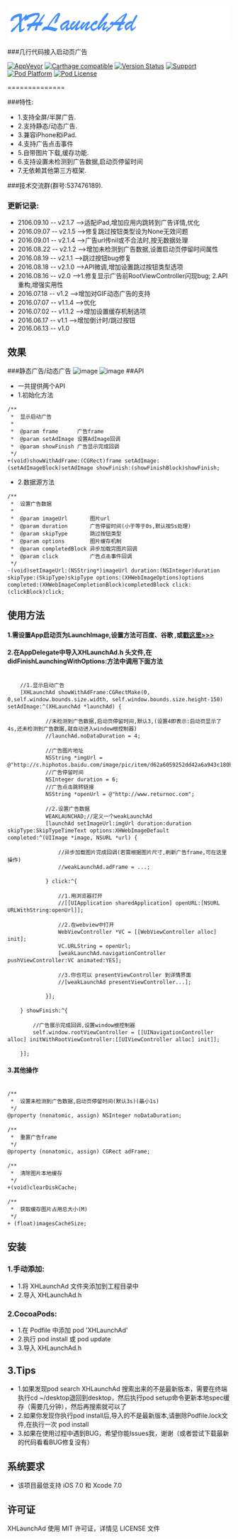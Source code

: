 ![](Logo/header.png)

###几行代码接入启动页广告

[![AppVeyor](https://img.shields.io/appveyor/ci/gruntjs/grunt.svg?maxAge=2592000)](https://github.com/CoderZhuXH/XHLaunchAd)
[![Carthage compatible](https://img.shields.io/badge/Carthage-compatible-4BC51D.svg?style=flat)](https://github.com/CoderZhuXH/XHLaunchAd)
[![Version Status](https://img.shields.io/cocoapods/v/XHLaunchAd.svg?style=flat)](http://cocoadocs.org/docsets/XHLaunchAd)
[![Support](https://img.shields.io/badge/support-iOS%207%2B-brightgreen.svg)](https://github.com/CoderZhuXH/XHLaunchAd)
[![Pod Platform](https://img.shields.io/cocoapods/p/XHLaunchAd.svg?style=flat)](http://cocoadocs.org/docsets/XHLaunchAd/)
[![Pod License](https://img.shields.io/cocoapods/l/XHLaunchAd.svg?style=flat)](https://github.com/CoderZhuXH/XHLaunchAd/blob/master/LICENSE)

==============

###特性:

* 1.支持全屏/半屏广告.
* 2.支持静态/动态广告.
* 3.兼容iPhone和iPad.
* 4.支持广告点击事件
* 5.自带图片下载,缓存功能.
* 6.支持设置未检测到广告数据,启动页停留时间
* 7.无依赖其他第三方框架.

###技术交流群(群号:537476189).

### 更新记录:
*	 2106.09.10 -- v2.1.7  -->适配iPad,增加应用内跳转到广告详情,优化
*    2016.09.07 -- v2.1.5   -->修复跳过按钮类型设为None无效问题
*    2016.09.01 -- v2.1.4   -->广告url传nil或不合法时,按无数据处理<br>
*    2016.08.22 -- v2.1.2   -->增加未检测到广告数据,设置启动页停留时间属性<br>
*    2016.08.19 -- v2.1.1   -->跳过按钮bug修复<br>
*    2016.08.18 -- v2.1.0   -->API微调,增加设置跳过按钮类型选项<br>
*    2016.08.16 -- v2.0   -->1.修复显示广告前RootViewController闪现bug; 2.API重构,增强实用性<br>
*    2016.07.18 -- v1.2   -->增加对GIF动态广告的支持<br>
*    2016.07.07 -- v1.1.4 -->优化<br>
*    2016.07.02 -- v1.1.2 -->增加设置缓存机制选项<br>
*    2016.06.17 -- v1.1   -->增加倒计时/跳过按钮<br>
*    2016.06.13 -- v1.0

## 效果
###静态广告/动态广告
![image](https://github.com/CoderZhuXH/XHLaunchAd/blob/master/ScreenShot01.gif) ![image](https://github.com/CoderZhuXH/XHLaunchAd/blob/master/ScreenShot02.gif)
##API
*    一共提供两个API
*    1.初始化方法
```objc
/**
 *  显示启动广告
 *
 *  @param frame      广告frame
 *  @param setAdImage 设置AdImage回调
 *  @param showFinish 广告显示完成回调
 */
+(void)showWithAdFrame:(CGRect)frame setAdImage:(setAdImageBlock)setAdImage showFinish:(showFinishBlock)showFinish;
```
*    2.数据源方法
```objc
/**
 *  设置广告数据
 *
 *  @param imageUrl       图片url
 *  @param duration       广告停留时间(小于等于0s,默认按5s处理)
 *  @param skipType       跳过按钮类型
 *  @param options        图片缓存机制
 *  @param completedBlock 异步加载完图片回调
 *  @param click          广告点击事件回调
 */
-(void)setImageUrl:(NSString*)imageUrl duration:(NSInteger)duration skipType:(SkipType)skipType options:(XHWebImageOptions)options completed:(XHWebImageCompletionBlock)completedBlock click:(clickBlock)click;
```
## 使用方法

#### 1.需设置App启动页为LaunchImage,设置方法可百度、谷歌 ,或[戳这里>>>](https://github.com/CoderZhuXH/XHLaunchAd/blob/master/LaunchImageSet/LaunchImageSet.md)
#### 2.在AppDelegate中导入XHLaunchAd.h 头文件,在didFinishLaunchingWithOptions:方法中调用下面方法
```objc
    
    //1.显示启动广告
    [XHLaunchAd showWithAdFrame:CGRectMake(0, 0,self.window.bounds.size.width, self.window.bounds.size.height-150) setAdImage:^(XHLaunchAd *launchAd) {
            
            //未检测到广告数据,启动页停留时间,默认3,(设置4即表示:启动页显示了4s,还未检测到广告数据,就自动进入window根控制器)
            //launchAd.noDataDuration = 4;

            //广告图片地址
            NSString *imgUrl = @"http://c.hiphotos.baidu.com/image/pic/item/d62a6059252dd42a6a943c180b3b5bb5c8eab8e7.jpg";
            //广告停留时间
            NSInteger duration = 6;
            //广告点击跳转链接
            NSString *openUrl = @"http://www.returnoc.com";

            //2.设置广告数据
            WEAKLAUNCHAD;//定义一个weakLaunchAd
            [launchAd setImageUrl:imgUrl duration:duration skipType:SkipTypeTimeText options:XHWebImageDefault completed:^(UIImage *image, NSURL *url) {
                
                //异步加载图片完成回调(若需根据图片尺寸,刷新广告frame,可在这里操作)
                //weakLaunchAd.adFrame = ...;
                
            } click:^{
                
                //1.用浏览器打开
                //[[UIApplication sharedApplication] openURL:[NSURL URLWithString:openUrl]];
                
                //2.在webview中打开
                WebViewController *VC = [[WebViewController alloc] init];
                VC.URLString = openUrl;
                [weakLaunchAd.navigationController pushViewController:VC animated:YES];
                
                //3.你也可以 presentViewController 到详情界面
                //[weakLaunchAd presentViewController...];
                
            }];
            
    } showFinish:^{
        
        //广告展示完成回调,设置window根控制器
        self.window.rootViewController = [[UINavigationController alloc] initWithRootViewController:[[UIViewController alloc] init]];
        
    }];

```
#### 3.其他操作
```objc

/**
 *  设置未检测到广告数据,启动页停留时间(默认3s)(最小1s)
 */
@property (nonatomic, assign) NSInteger noDataDuration;

/**
 *  重置广告frame
 */
@property (nonatomic, assign) CGRect adFrame;

/**
 *  清除图片本地缓存
 */
+(void)clearDiskCache;

/**
 *  获取缓存图片占用总大小(M)
 */
+ (float)imagesCacheSize;
```
##  安装
### 1.手动添加:<br>
*   1.将 XHLaunchAd 文件夹添加到工程目录中<br>
*   2.导入 XHLaunchAd.h

### 2.CocoaPods:<br>
*   1.在 Podfile 中添加 pod 'XHLaunchAd'<br>
*   2.执行 pod install 或 pod update<br>
*   3.导入 XHLaunchAd.h

## 3.Tips
*   1.如果发现pod search XHLaunchAd 搜索出来的不是最新版本，需要在终端执行cd ~/desktop退回到desktop，然后执行pod setup命令更新本地spec缓存（需要几分钟），然后再搜索就可以了
*   2.如果你发现你执行pod install后,导入的不是最新版本,请删除Podfile.lock文件,在执行一次 pod install
*   3.如果在使用过程中遇到BUG，希望你能Issues我，谢谢（或者尝试下载最新的代码看看BUG修复没有）

##  系统要求
*   该项目最低支持 iOS 7.0 和 Xcode 7.0

##  许可证
XHLaunchAd 使用 MIT 许可证，详情见 LICENSE 文件